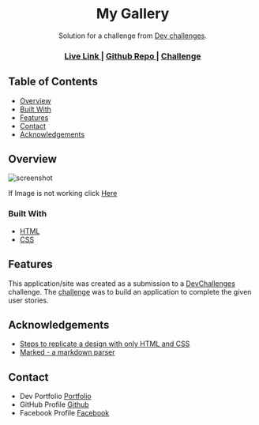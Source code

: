 <!-- Please update value in the {}  -->

<h1 align="center">My Gallery</h1>

<div align="center">
   Solution for a challenge from  <a href="http://devchallenges.io" target="_blank">Dev challenges</a>.
</div>

<div align="center">
  <h3>
    <a href="https://ahammad204.github.io/My-gallary/">
      Live Link
    </a>
    <span> | </span>
    <a href="https://github.com/Ahammad204/My-gallary">
      Github Repo
    </a>
    <span> | </span>
    <a href="https://legacy.devchallenges.io/challenges/gcbWLxG6wdennelX7b8I">
      Challenge
    </a>
  </h3>
</div>

<!-- TABLE OF CONTENTS -->

## Table of Contents

- [Overview](#overview)
- [Built With](#built-with)
- [Features](#features)
- [Contact](#contact)
- [Acknowledgements](#acknowledgements)

<!-- OVERVIEW -->

## Overview

![screenshot](https://i.ibb.co/NrrWvYf/ahammad204-github-io-My-gallary.png)

If Image is not working click [Here](https://i.ibb.co/NrrWvYf/ahammad204-github-io-My-gallary.png)

### Built With

<!-- This section should list any major frameworks that you built your project using. Here are a few examples.-->

- [HTML](https://html.com/)
- [CSS](https://www.w3schools.com/css/)


## Features

<!-- List the features of your application or follow the template. Don't share the figma file here :) -->

This application/site was created as a submission to a [DevChallenges](https://devchallenges.io/challenges) challenge. The [challenge](https://legacy.devchallenges.io/challenges/gcbWLxG6wdennelX7b8I) was to build an application to complete the given user stories.


## Acknowledgements

<!-- This section should list any articles or add-ons/plugins that helps you to complete the project. This is optional but it will help you in the future. For exmpale -->

- [Steps to replicate a design with only HTML and CSS](https://devchallenges-blogs.web.app/how-to-replicate-design/)
- [Marked - a markdown parser](https://github.com/chjj/marked)

## Contact

- Dev Portfolio [Portfolio](https://ahammadportfolio.netlify.app/)
- GitHub Profile [Github](https://github.com/Ahammad204)
- Facebook Profile [Facebook](https://www.facebook.com/kaziahammad.ullah/)
